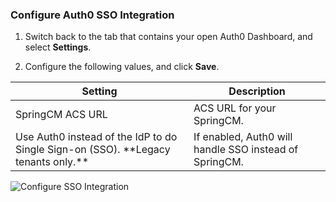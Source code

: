 ### Configure Auth0 SSO Integration

1. Switch back to the tab that contains your open Auth0 Dashboard, and select **Settings**.

2. Configure the following values, and click **Save**.

<table class="table">
    <thead>
        <tr>
            <th><strong>Setting</strong></th>
            <th><strong>Description</strong></th>
        </tr>
    </thead>
    <tbody>
        <tr>
            <td>SpringCM ACS URL</td>
            <td>ACS URL for your SpringCM.</td>
        </tr>
        <tr>
            <td>Use Auth0 instead of the IdP to do Single Sign-on (SSO). **Legacy tenants only.**</td>
            <td>If enabled, Auth0 will handle SSO instead of SpringCM.</td>
        </tr>
    </tbody>
</table>

![Configure SSO Integration](https://auth0.com/docs/media/articles/dashboard/sso-integrations/settings-springcm.png)
